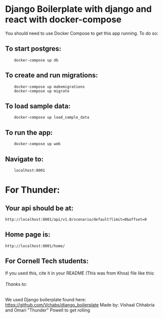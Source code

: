 # Django Boilerplate with django and react with docker-compose

You should need to use Docker Compose to get this app running. To do so:

## To start postgres:
		docker-compose up db 

## To create and run migrations:
		docker-compose up makemigrations
		docker-compose up migrate

## To load sample data:
		docker-compose up load_sample_data

## To run the app:
        docker-compose up web

## Navigate to:
		localhost:8001

# For Thunder:

## Your api should be at:
	
	http://localhost:8001/api/v1.0/scenario/default?limit=0&offset=0

## Home page is:

	http://localhost:8001/home/

## For Cornell Tech students:

If you used this, cite it in your README (This was from Khoa) file like this:

###### Thanks to:
We used Django boilerplate found here: https://github.com/Vchabs/django_boilerplate 
Made by: Vishaal Chhabria and Omari "Thunder" Powell to get rolling
